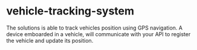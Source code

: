 # vehicle-tracking-system
The solutions is able to track vehicles position using GPS navigation. A device emboarded in a vehicle, will communicate with your API to register the vehicle and update its position.
